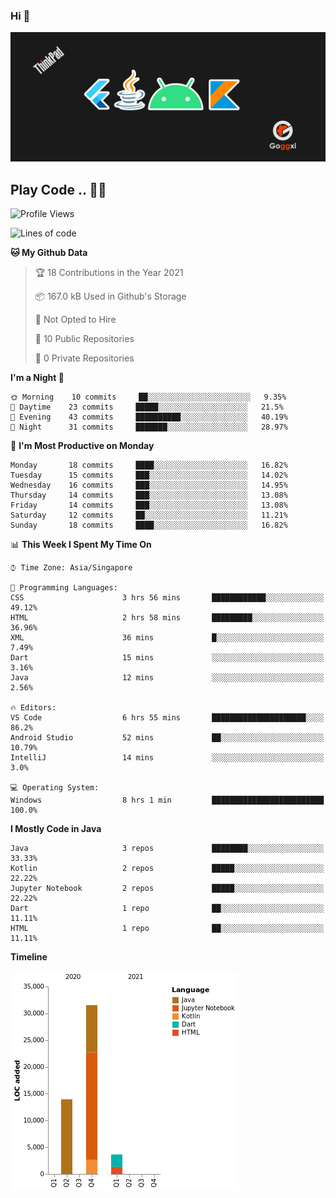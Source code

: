 ### Hi 👋
<img src="https://github.com/Goggxi/goggxi/blob/main/bg.jpg?raw=true" alt="banner"><br />

## Play Code .. 💬🚀

<!--START_SECTION:waka-->
![Profile Views](http://img.shields.io/badge/Profile%20Views-17-blue)

![Lines of code](https://img.shields.io/badge/From%20Hello%20World%20I%27ve%20Written-49114%20lines%20of%20code-blue)

**🐱 My Github Data** 

> 🏆 18 Contributions in the Year 2021
 > 
> 📦 167.0 kB Used in Github's Storage 
 > 
> 🚫 Not Opted to Hire
 > 
> 📜 10 Public Repositories 
 > 
> 🔑 0 Private Repositories  
 > 
**I'm a Night 🦉** 

```text
🌞 Morning    10 commits     ██░░░░░░░░░░░░░░░░░░░░░░░   9.35% 
🌆 Daytime    23 commits     █████░░░░░░░░░░░░░░░░░░░░   21.5% 
🌃 Evening    43 commits     ██████████░░░░░░░░░░░░░░░   40.19% 
🌙 Night      31 commits     ███████░░░░░░░░░░░░░░░░░░   28.97%

```
📅 **I'm Most Productive on Monday** 

```text
Monday       18 commits     ████░░░░░░░░░░░░░░░░░░░░░   16.82% 
Tuesday      15 commits     ███░░░░░░░░░░░░░░░░░░░░░░   14.02% 
Wednesday    16 commits     ███░░░░░░░░░░░░░░░░░░░░░░   14.95% 
Thursday     14 commits     ███░░░░░░░░░░░░░░░░░░░░░░   13.08% 
Friday       14 commits     ███░░░░░░░░░░░░░░░░░░░░░░   13.08% 
Saturday     12 commits     ██░░░░░░░░░░░░░░░░░░░░░░░   11.21% 
Sunday       18 commits     ████░░░░░░░░░░░░░░░░░░░░░   16.82%

```


📊 **This Week I Spent My Time On** 

```text
⌚︎ Time Zone: Asia/Singapore

💬 Programming Languages: 
CSS                      3 hrs 56 mins       ████████████░░░░░░░░░░░░░   49.12% 
HTML                     2 hrs 58 mins       █████████░░░░░░░░░░░░░░░░   36.96% 
XML                      36 mins             █░░░░░░░░░░░░░░░░░░░░░░░░   7.49% 
Dart                     15 mins             ░░░░░░░░░░░░░░░░░░░░░░░░░   3.16% 
Java                     12 mins             ░░░░░░░░░░░░░░░░░░░░░░░░░   2.56%

🔥 Editors: 
VS Code                  6 hrs 55 mins       █████████████████████░░░░   86.2% 
Android Studio           52 mins             ██░░░░░░░░░░░░░░░░░░░░░░░   10.79% 
IntelliJ                 14 mins             ░░░░░░░░░░░░░░░░░░░░░░░░░   3.0%

💻 Operating System: 
Windows                  8 hrs 1 min         █████████████████████████   100.0%

```

**I Mostly Code in Java** 

```text
Java                     3 repos             ████████░░░░░░░░░░░░░░░░░   33.33% 
Kotlin                   2 repos             █████░░░░░░░░░░░░░░░░░░░░   22.22% 
Jupyter Notebook         2 repos             █████░░░░░░░░░░░░░░░░░░░░   22.22% 
Dart                     1 repo              ██░░░░░░░░░░░░░░░░░░░░░░░   11.11% 
HTML                     1 repo              ██░░░░░░░░░░░░░░░░░░░░░░░   11.11%

```


**Timeline**

![Chart not found](https://raw.githubusercontent.com/Goggxi/Goggxi/main/charts/bar_graph.png) 


<!--END_SECTION:waka-->

